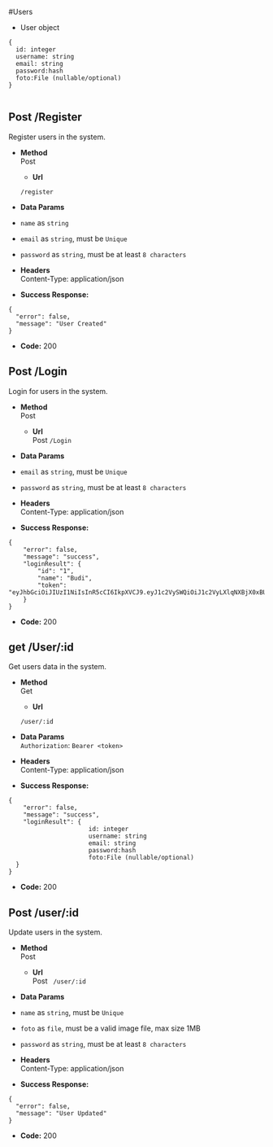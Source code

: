 #Users
* User object
```
{
  id: integer
  username: string
  email: string
  password:hash
  foto:File (nullable/optional)
}


```

**Post /Register**
----
  Register  users in the system.
* **Method**  
  Post
  * **Url**  
  
  ```/register```
* **Data Params**  
*  ```name``` as ```string```
*  ```email``` as  ```string```, must be  ```Unique```
*  ```password``` as ```string```, must be at least ```8 characters```
* **Headers**  
  Content-Type: application/json  
* **Success Response:**  
```
{
  "error": false,
  "message": "User Created"
}
```
* **Code:** 200  





**Post /Login**
----
 Login for users in the system.
* **Method**  
  Post
  * **Url**  
  Post
  ```/Login```
* **Data Params**  

*  ```email``` as  ```string```, must be  ```Unique```
*  ```password``` as ```string```, must be at least ```8 characters```
* **Headers**  
  Content-Type: application/json  
* **Success Response:**  
```
{
    "error": false,
    "message": "success",
    "loginResult": {
        "id": "1",
        "name": "Budi",
        "token": "eyJhbGciOiJIUzI1NiIsInR5cCI6IkpXVCJ9.eyJ1c2VySWQiOiJ1c2VyLXlqNXBjX0xBUkNfQWdLNjEiLCJpYXQiOjE2NDE3OTk5NDl9.flEMaQ7zsdYkxuyGbiXjEDXO8kuDTcI__3UjCwt6R_I"
    }
}
```
* **Code:** 200  


**get /User/:id**
----
  Get  users data in the system.
* **Method**  
  Get
  * **Url**  
  
  ```/user/:id```
* **Data Params**  
 ```Authorization```: ```Bearer <token>```
* **Headers**  
  Content-Type: application/json  
  
* **Success Response:**  
```
{
    "error": false,
    "message": "success",
    "loginResult": {
                      id: integer
                      username: string
                      email: string
                      password:hash
                      foto:File (nullable/optional)
  }
}
```
* **Code:** 200  



**Post /user/:id**
----
  Update users in the system.
* **Method**  
  Post
  * **Url**  
  Post
  ``` /user/:id```
* **Data Params**  

*  ```name``` as  ```string```, must be  ```Unique```
*  ```foto``` as ```file```, must be a valid image file, max size 1MB
*  ```password``` as ```string```, must be at least ```8 characters```
* **Headers**  
  Content-Type: application/json  
* **Success Response:**  
```
{
  "error": false,
  "message": "User Updated"
}
```

* **Code:** 200  


